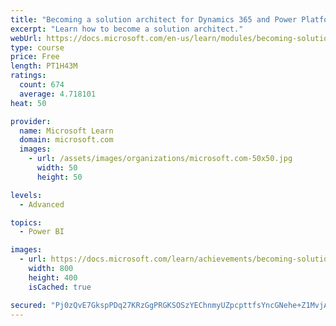 ```yaml
---
title: "Becoming a solution architect for Dynamics 365 and Power Platform"
excerpt: "Learn how to become a solution architect."
webUrl: https://docs.microsoft.com/en-us/learn/modules/becoming-solution-architect/
type: course
price: Free
length: PT1H43M
ratings:
  count: 674
  average: 4.718101
heat: 50

provider:
  name: Microsoft Learn
  domain: microsoft.com
  images:
    - url: /assets/images/organizations/microsoft.com-50x50.jpg
      width: 50
      height: 50

levels:
  - Advanced

topics:
  - Power BI

images:
  - url: https://docs.microsoft.com/learn/achievements/becoming-solution-architect-social.png
    width: 800
    height: 400
    isCached: true

secured: "Pj0zQvE7GkspPDq27KRzGgPRGKSOSzYEChnmyUZpcpttfsYncGNehe+Z1MvjABzWggFH4cBJ3zphs2swmoAWasATZ790AD3H8nXHty0PZp8MgNS5BL0myZQ9PX3HSYxw8Z8MNhI31aZuEQ5wR7185taDmgupxNgrveLAJ2Vn8FIYS6voNfFNhcWT6KBqnS9zWG9W9SFftBTU714EAk5QB9oNntgxpfd9zYQ8W8lnXE+g9dVfVjGUHxV3fXjYh6Uu8zQA4Ba/fOUNzyWKKiq2xG1n44c/Lcx3CrF/qXh+Cj9wGyihnTx9GB/uUErsKxIBUPJ5nbB684TGxPU518yJUDOVmLAubW8OYMUz2nLz02vpbMYREga2j5RIveOoUD+rdmz2MgwpY5SHA4wEEJ6jp08kBu3ZvcqbUQkhQpGRVaQ=;zDl9msB2nynWVh9M3hB4Fg=="
---
```


